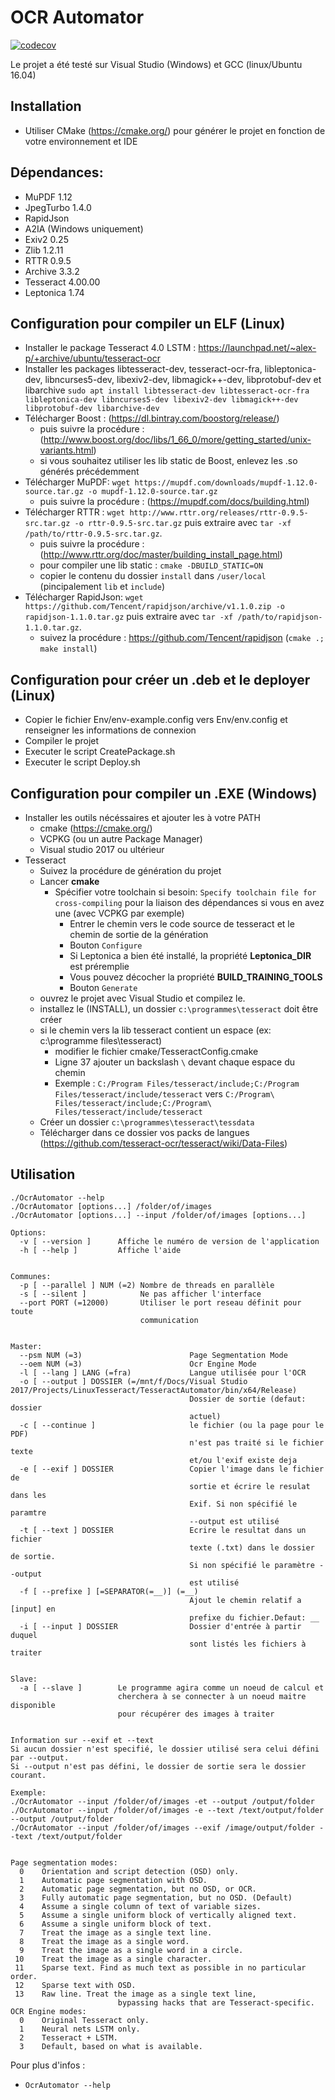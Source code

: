 
# OCR Automator
[![codecov](https://codecov.io/gh/labinnovationdocapost/ocrAutomator/branch/master/graph/badge.svg)](https://codecov.io/gh/labinnovationdocapost/ocrAutomator)

Le projet a été testé sur Visual Studio (Windows) et GCC (linux/Ubuntu 16.04)

## Installation
- Utiliser CMake (https://cmake.org/) pour générer le projet en fonction de votre environnement et IDE

## Dépendances:
- MuPDF 1.12
- JpegTurbo 1.4.0
- RapidJson
- A2IA (Windows uniquement)
- Exiv2 0.25
- Zlib 1.2.11
- RTTR 0.9.5
- Archive 3.3.2
- Tesseract 4.00.00
- Leptonica 1.74

## Configuration pour compiler un ELF (Linux)
- Installer le package Tesseract 4.0 LSTM : https://launchpad.net/~alex-p/+archive/ubuntu/tesseract-ocr
- Installer les packages libtesseract-dev, tesseract-ocr-fra, libleptonica-dev, libncurses5-dev, libexiv2-dev, libmagick++-dev, libprotobuf-dev et libarchive `sudo apt install libtesseract-dev libtesseract-ocr-fra libleptonica-dev libncurses5-dev libexiv2-dev libmagick++-dev libprotobuf-dev libarchive-dev`
- Télécharger Boost : (https://dl.bintray.com/boostorg/release/)
	- puis suivre la procédure : (http://www.boost.org/doc/libs/1_66_0/more/getting_started/unix-variants.html)
	- si vous souhaitez utiliser les lib static de Boost, enlevez les .so générés précédemment
- Télécharger MuPDF: `wget https://mupdf.com/downloads/mupdf-1.12.0-source.tar.gz -o mupdf-1.12.0-source.tar.gz`
	- puis suivre la procédure : (https://mupdf.com/docs/building.html)
- Télécharger RTTR : `wget http://www.rttr.org/releases/rttr-0.9.5-src.tar.gz -o rttr-0.9.5-src.tar.gz` puis extraire avec `tar -xf /path/to/rttr-0.9.5-src.tar.gz`.
	- puis suivre la procédure : (http://www.rttr.org/doc/master/building_install_page.html)
	- pour compiler une lib static : ```cmake -DBUILD_STATIC=ON```
	- copier le contenu du dossier ```install``` dans ```/user/local``` (pincipalement ```lib``` et ```include```)
- Télécharger RapidJson: `wget https://github.com/Tencent/rapidjson/archive/v1.1.0.zip -o rapidjson-1.1.0.tar.gz` puis extraire avec `tar -xf /path/to/rapidjson-1.1.0.tar.gz`.
	- suivez la procédure : https://github.com/Tencent/rapidjson (```cmake .; make install```)

## Configuration pour créer un .deb et le deployer (Linux)
- Copier le fichier Env/env-example.config vers Env/env.config et renseigner les informations de connexion
- Compiler le projet
- Executer le script CreatePackage.sh
- Executer le script Deploy.sh

## Configuration pour compiler un .EXE (Windows)
- Installer les outils nécéssaires et ajouter les à votre PATH
  - cmake (https://cmake.org/)
  - VCPKG (ou un autre Package Manager)
  - Visual studio 2017 ou ultérieur
- Tesseract
  - Suivez la procédure de génération du projet
  - Lancer **cmake**
  	- Spécifier votre toolchain si besoin: ```Specify toolchain file for cross-compiling``` pour la liaison des dépendances si vous en avez une (avec VCPKG par exemple)
      	- Entrer le chemin vers le code source de tesseract et le chemin de sortie de la génération 
      	- Bouton ```Configure```
      	- Si Leptonica a bien été installé, la propriété **Leptonica_DIR** est préremplie
      	- Vous pouvez décocher la propriété **BUILD_TRAINING_TOOLS**
      	- Bouton ```Generate```
  - ouvrez le projet avec Visual Studio et compilez le.
  - installez le (INSTALL), un dossier ```c:\programmes\tesseract``` doit être créer
  - si le chemin vers la lib tesseract contient un espace (ex: c:\programme files\tesseract)
	  - modifier le fichier cmake/TesseractConfig.cmake
	  - Ligne 37 ajouter un backslash ```\``` devant chaque espace du chemin
	  - Exemple : ``C:/Program Files/tesseract/include;C:/Program Files/tesseract/include/tesseract`` vers ``C:/Program\ Files/tesseract/include;C:/Program\ Files/tesseract/include/tesseract``
  - Créer un dossier ```c:\programmes\tesseract\tessdata```
  - Télécharger dans ce dossier vos packs de langues (https://github.com/tesseract-ocr/tesseract/wiki/Data-Files)

## Utilisation
```Usage:
./OcrAutomator --help
./OcrAutomator [options...] /folder/of/images
./OcrAutomator [options...] --input /folder/of/images [options...]

Options:
  -v [ --version ]      Affiche le numéro de version de l'application
  -h [ --help ]         Affiche l'aide


Communes:
  -p [ --parallel ] NUM (=2) Nombre de threads en parallèle
  -s [ --silent ]            Ne pas afficher l'interface
  --port PORT (=12000)       Utiliser le port reseau définit pour toute
                             communication


Master:
  --psm NUM (=3)                        Page Segmentation Mode
  --oem NUM (=3)                        Ocr Engine Mode
  -l [ --lang ] LANG (=fra)             Langue utilisée pour l'OCR
  -o [ --output ] DOSSIER (=/mnt/f/Docs/Visual Studio 2017/Projects/LinuxTesseract/TesseractAutomator/bin/x64/Release)
                                        Dossier de sortie (defaut: dossier
                                        actuel)
  -c [ --continue ]                     le fichier (ou la page pour le PDF)
                                        n'est pas traité si le fichier texte
                                        et/ou l'exif existe deja
  -e [ --exif ] DOSSIER                 Copier l'image dans le fichier de
                                        sortie et écrire le resulat dans les
                                        Exif. Si non spécifié le paramtre
                                        --output est utilisé
  -t [ --text ] DOSSIER                 Ecrire le resultat dans un fichier
                                        texte (.txt) dans le dossier de sortie.
                                        Si non spécifié le paramètre --output
                                        est utilisé
  -f [ --prefixe ] [=SEPARATOR(=__)] (=__)
                                        Ajout le chemin relatif a [input] en
                                        prefixe du fichier.Defaut: __
  -i [ --input ] DOSSIER                Dossier d'entrée à partir duquel
                                        sont listés les fichiers à traiter


Slave:
  -a [ --slave ]        Le programme agira comme un noeud de calcul et
                        cherchera à se connecter à un noeud maitre disponible
                        pour récupérer des images à traiter


Information sur --exif et --text
Si aucun dossier n'est specifié, le dossier utilisé sera celui défini par --output.
Si --output n'est pas défini, le dossier de sortie sera le dossier courant.

Exemple:
./OcrAutomator --input /folder/of/images -et --output /output/folder
./OcrAutomator --input /folder/of/images -e --text /text/output/folder --output /output/folder
./OcrAutomator --input /folder/of/images --exif /image/output/folder --text /text/output/folder


Page segmentation modes:
  0    Orientation and script detection (OSD) only.
  1    Automatic page segmentation with OSD.
  2    Automatic page segmentation, but no OSD, or OCR.
  3    Fully automatic page segmentation, but no OSD. (Default)
  4    Assume a single column of text of variable sizes.
  5    Assume a single uniform block of vertically aligned text.
  6    Assume a single uniform block of text.
  7    Treat the image as a single text line.
  8    Treat the image as a single word.
  9    Treat the image as a single word in a circle.
 10    Treat the image as a single character.
 11    Sparse text. Find as much text as possible in no particular order.
 12    Sparse text with OSD.
 13    Raw line. Treat the image as a single text line,
                        bypassing hacks that are Tesseract-specific.
OCR Engine modes:
  0    Original Tesseract only.
  1    Neural nets LSTM only.
  2    Tesseract + LSTM.
  3    Default, based on what is available.
```

Pour plus d'infos :
- `OcrAutomator --help`
